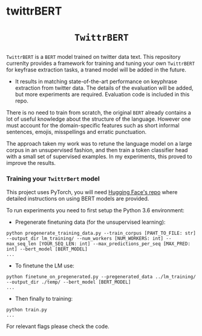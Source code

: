 # twittrBERT
# <p align=center>`TwittrBERT`</p>
`TwittrBERT` is a `BERT` model trained on twitter data text. 
This repository currenlty provides a framework for training and tuning your own `TwittrBERT` for keyfrase extraction tasks, a traned model will be added in the future.

* It results in matching state-of-the-art performance on keyphrase extraction from twitter data. The details of the evaluation will be added, but more experiments are required. Evaluation code is included in this repo. 

There is no need to train from scratch, the original `BERT` already contains a lot of useful knowledge about the structure of the language. However one must account for the domain-specific features such as short informal sentences, emojis, misspellings and erratic punctuation. 

The approach taken my work was to retune the language model on a large corpus in an unsupervised fashion, and then train a token classifier head with a small set of supervised examples. In my experiments, this proved to improve the results.


### Training your `TwittrBert` model 

This project uses PyTorch, you will need [Hugging Face's repo](https://github.com/huggingface/pytorch-pretrained-BERT) where detailed instructions on using BERT models are provided. 

To run experiments you need to first setup the Python 3.6 environment:

* Pregenerate finetuning data (for the unsupervised learning):
```
python pregenerate_training_data.py --train_corpus [PAHT_TO_FILE: str] --output_dir lm_training/ --num_workers [NUM_WORKERS: int] --max_seq_len [YOUR_SEQ_LEN: int] --max_predictions_per_seq [MAX_PRED: int] --bert_model [BERT_MODEL]
...
```
* To finetune the LM use:
```
python finetune_on_pregenerated.py --pregenerated_data ../lm_training/ --output_dir ./temp/ --bert_model [BERT_MODEL]
...
```

* Then finally to training:
```
python train.py
...
```

For relevant flags please check the code.





